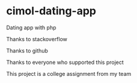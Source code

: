 # cimol-dating-app
Dating app with php

Thanks to stackoverflow

Thanks to github

Thanks to everyone who supported this project

This project is a college assignment from my team
